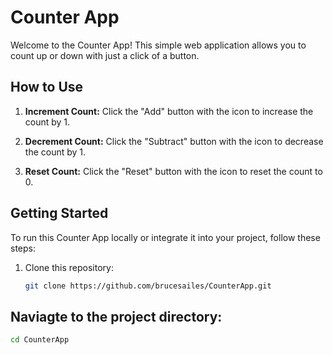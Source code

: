 # Counter App

Welcome to the Counter App! This simple web application allows you to count up or down with just a click of a button.

## How to Use

1. **Increment Count:** Click the "Add" button with the <i class="fas fa-arrow-up add"></i> icon to increase the count by 1.

2. **Decrement Count:** Click the "Subtract" button with the <i class="fas fa-arrow-down subtract"></i> icon to decrease the count by 1.

3. **Reset Count:** Click the "Reset" button with the <i class="fas fa-spinner reset"></i> icon to reset the count to 0.


## Getting Started

To run this Counter App locally or integrate it into your project, follow these steps:

1. Clone this repository:

   ```bash
   git clone https://github.com/brucesailes/CounterApp.git

## Naviagte to the project directory: 

  ```bash
  cd CounterApp
